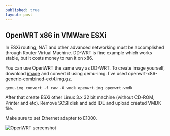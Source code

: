 ```yaml
---
published: true
layout: post
---
```

## OpenWRT x86 in VMWare ESXi

In ESXi routing, NAT and other advanced networking must be accomplished through Router Virtual Machine. DD-WRT is fine example which works stable, but it costs money to run it on x86.

You can use OpenWRT the same way as DD-WRT.
To create image yourself, download [image](https://downloads.openwrt.org/barrier_breaker/14.07/x86/generic/) and convert it using qemu-img.
I`ve used openwrt-x86-generic-combined-ext4.img.gz.

```
qemu-img convert -f raw -O vmdk openwrt.img openwrt.vmdk
```

After that create ESXi other Linux 3.x 32 bit machine (without CD-ROM, Printer and etc). Remove SCSI disk and add IDE and upload created VMDK file.

Make sure to set Ethernet adapter to E1000.

![OpenWRT screenshot](http://i.imgur.com/Ne2BTPC.png)
